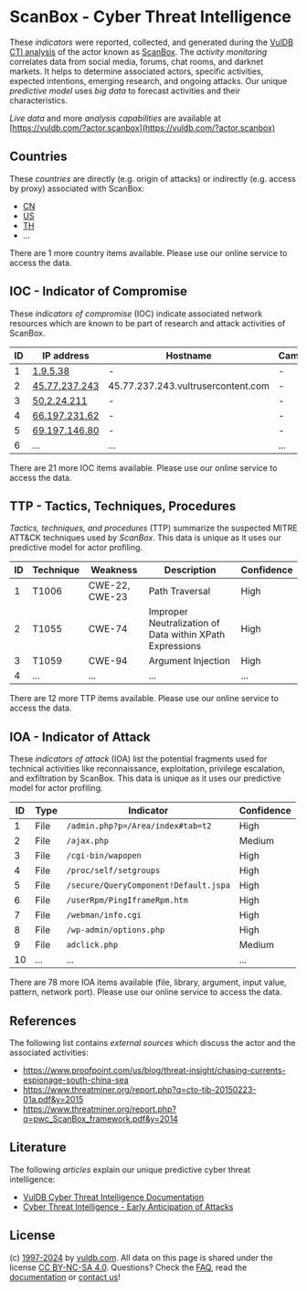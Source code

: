 # ScanBox - Cyber Threat Intelligence

These _indicators_ were reported, collected, and generated during the [VulDB CTI analysis](https://vuldb.com/?kb.cti) of the actor known as [ScanBox](https://vuldb.com/?actor.scanbox). The _activity monitoring_ correlates data from social media, forums, chat rooms, and darknet markets. It helps to determine associated actors, specific activities, expected intentions, emerging research, and ongoing attacks. Our unique _predictive model_ uses _big data_ to forecast activities and their characteristics.

_Live data_ and more _analysis capabilities_ are available at [https://vuldb.com/?actor.scanbox](https://vuldb.com/?actor.scanbox)

## Countries

These _countries_ are directly (e.g. origin of attacks) or indirectly (e.g. access by proxy) associated with ScanBox:

* [CN](https://vuldb.com/?country.cn)
* [US](https://vuldb.com/?country.us)
* [TH](https://vuldb.com/?country.th)
* ...

There are 1 more country items available. Please use our online service to access the data.

## IOC - Indicator of Compromise

These _indicators of compromise_ (IOC) indicate associated network resources which are known to be part of research and attack activities of ScanBox.

ID | IP address | Hostname | Campaign | Confidence
-- | ---------- | -------- | -------- | ----------
1 | [1.9.5.38](https://vuldb.com/?ip.1.9.5.38) | - | - | High
2 | [45.77.237.243](https://vuldb.com/?ip.45.77.237.243) | 45.77.237.243.vultrusercontent.com | - | Medium
3 | [50.2.24.211](https://vuldb.com/?ip.50.2.24.211) | - | - | High
4 | [66.197.231.62](https://vuldb.com/?ip.66.197.231.62) | - | - | High
5 | [69.197.146.80](https://vuldb.com/?ip.69.197.146.80) | - | - | High
6 | ... | ... | ... | ...

There are 21 more IOC items available. Please use our online service to access the data.

## TTP - Tactics, Techniques, Procedures

_Tactics, techniques, and procedures_ (TTP) summarize the suspected MITRE ATT&CK techniques used by _ScanBox_. This data is unique as it uses our predictive model for actor profiling.

ID | Technique | Weakness | Description | Confidence
-- | --------- | -------- | ----------- | ----------
1 | T1006 | CWE-22, CWE-23 | Path Traversal | High
2 | T1055 | CWE-74 | Improper Neutralization of Data within XPath Expressions | High
3 | T1059 | CWE-94 | Argument Injection | High
4 | ... | ... | ... | ...

There are 12 more TTP items available. Please use our online service to access the data.

## IOA - Indicator of Attack

These _indicators of attack_ (IOA) list the potential fragments used for technical activities like reconnaissance, exploitation, privilege escalation, and exfiltration by ScanBox. This data is unique as it uses our predictive model for actor profiling.

ID | Type | Indicator | Confidence
-- | ---- | --------- | ----------
1 | File | `/admin.php?p=/Area/index#tab=t2` | High
2 | File | `/ajax.php` | Medium
3 | File | `/cgi-bin/wapopen` | High
4 | File | `/proc/self/setgroups` | High
5 | File | `/secure/QueryComponent!Default.jspa` | High
6 | File | `/userRpm/PingIframeRpm.htm` | High
7 | File | `/webman/info.cgi` | High
8 | File | `/wp-admin/options.php` | High
9 | File | `adclick.php` | Medium
10 | ... | ... | ...

There are 78 more IOA items available (file, library, argument, input value, pattern, network port). Please use our online service to access the data.

## References

The following list contains _external sources_ which discuss the actor and the associated activities:

* https://www.proofpoint.com/us/blog/threat-insight/chasing-currents-espionage-south-china-sea
* https://www.threatminer.org/report.php?q=cto-tib-20150223-01a.pdf&y=2015
* https://www.threatminer.org/report.php?q=pwc_ScanBox_framework.pdf&y=2014

## Literature

The following _articles_ explain our unique predictive cyber threat intelligence:

* [VulDB Cyber Threat Intelligence Documentation](https://vuldb.com/?kb.cti)
* [Cyber Threat Intelligence - Early Anticipation of Attacks](https://www.scip.ch/en/?labs.20201022)

## License

(c) [1997-2024](https://vuldb.com/?kb.changelog) by [vuldb.com](https://vuldb.com/?kb.about). All data on this page is shared under the license [CC BY-NC-SA 4.0](https://creativecommons.org/licenses/by-nc-sa/4.0/). Questions? Check the [FAQ](https://vuldb.com/?kb.faq), read the [documentation](https://vuldb.com/?kb) or [contact us](https://vuldb.com/?contact)!
